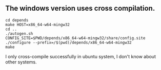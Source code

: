 ## The windows version uses cross compilation.

```
cd depends
make HOST=x86_64-w64-mingw32
cd ..
./autogen.sh 
CONFIG_SITE=$PWD/depends/x86_64-w64-mingw32/share/config.site ./configure --prefix=/$(pwd)/depends/x86_64-w64-mingw32
make
```

I only cross-compile successfully in ubuntu system, I don't know about other systems.
